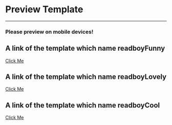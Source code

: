 # Preview Template 
------- 
### Please preview on mobile devices!<br/>
## A link of the template which name readboyFunny<br/>
[Click Me](https://nangxif.github.io/template/readboyFunny/ "悬停显示")<br/>
## A link of the template which name readboyLovely<br/>
[Click Me](https://nangxif.github.io/template/readboyLovely/ "悬停显示")<br/>
## A link of the template which name readboyCool<br/>
[Click Me](https://nangxif.github.io/template/readboyCool/ "悬停显示")<br/>